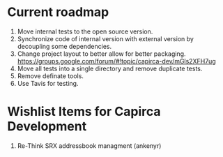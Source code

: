 # Current roadmap
1. Move internal tests to the open source version.
2. Synchronize code of internal version with external version by decoupling some dependencies.
3. Change project layout to better allow for better packaging. https://groups.google.com/forum/#!topic/capirca-dev/mGls2XFH7ug
4. Move all tests into a single directory and remove duplicate tests.
5. Remove definate tools.
6. Use Tavis for testing.

# Wishlist Items for Capirca Development
1. Re-Think SRX addressbook managment (ankenyr)

